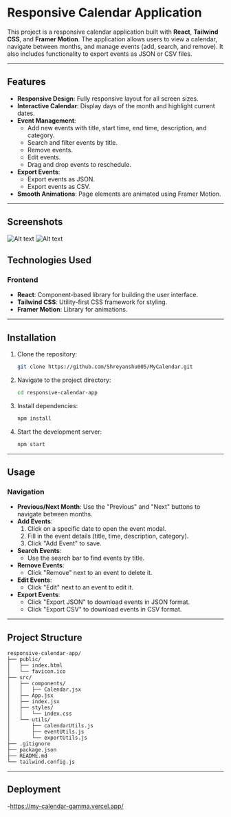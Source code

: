 # Responsive Calendar Application

This project is a responsive calendar application built with **React**, **Tailwind CSS**, and **Framer Motion**. The application allows users to view a calendar, navigate between months, and manage events (add, search, and remove). It also includes functionality to export events as JSON or CSV files.

---

## Features

- **Responsive Design**: Fully responsive layout for all screen sizes.
- **Interactive Calendar**: Display days of the month and highlight current dates.
- **Event Management**:
  - Add new events with title, start time, end time, description, and category.
  - Search and filter events by title.
  - Remove events.
  - Edit events.
  - Drag and drop events to reschedule.
- **Export Events**:
  - Export events as JSON.
  - Export events as CSV.
- **Smooth Animations**: Page elements are animated using Framer Motion.

---
## Screenshots
![Alt text](https://i.ibb.co/5TKnbQX/Screenshot-2024-12-22-at-12-57-41-PM.png)
![Alt text](https://i.ibb.co/Q8yM145/Screenshot-2024-12-22-at-12-57-51-PM.png)

## Technologies Used

### Frontend
- **React**: Component-based library for building the user interface.
- **Tailwind CSS**: Utility-first CSS framework for styling.
- **Framer Motion**: Library for animations.

---

## Installation

1. Clone the repository:
   ```bash
   git clone https://github.com/Shreyanshu005/MyCalendar.git
   ```

2. Navigate to the project directory:
   ```bash
   cd responsive-calendar-app
   ```

3. Install dependencies:
   ```bash
   npm install
   ```

4. Start the development server:
   ```bash
   npm start
   ```

---

## Usage

### Navigation
- **Previous/Next Month**: Use the "Previous" and "Next" buttons to navigate between months.
- **Add Events**:
  1. Click on a specific date to open the event modal.
  2. Fill in the event details (title, time, description, category).
  3. Click "Add Event" to save.
- **Search Events**:
  - Use the search bar to find events by title.
- **Remove Events**:
  - Click "Remove" next to an event to delete it.
- **Edit Events**:
  - Click "Edit" next to an event to edit it.
- **Export Events**:
  - Click "Export JSON" to download events in JSON format.
  - Click "Export CSV" to download events in CSV format.

---

## Project Structure

```
responsive-calendar-app/
├── public/
│   ├── index.html
│   └── favicon.ico
├── src/
│   ├── components/
│   │   ├── Calendar.jsx
│   ├── App.jsx
│   ├── index.jsx
│   ├── styles/
│   │   └── index.css
│   └── utils/
│       ├── calendarUtils.js
│       ├── eventUtils.js
│       └── exportUtils.js
├── .gitignore
├── package.json
├── README.md
└── tailwind.config.js
```

---



## Deployment
-https://my-calendar-gamma.vercel.app/

